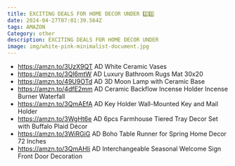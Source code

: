 ```yaml
---
title: EXCITING DEALS FOR HOME DECOR UNDER 2️⃣0️⃣
date: 2024-04-27T07:01:39.564Z
tags: AMAZON
Category: other
description: EXCITING DEALS FOR HOME DECOR UNDER
image: img/white-pink-minimalist-document.jpg
---
```

* https://amzn.to/3UzX9QT  AD
  White Ceramic Vases
* https://amzn.to/3Ql6mtW   AD
  Luxury Bathroom Rugs Mat 30x20
* https://amzn.to/49U9OTd   AD
  3D Moon Lamp with Ceramic Base
* https://amzn.to/4dfE2mm   AD
  Ceramic Backflow Incense Holder Incense Burner Waterfall
* https://amzn.to/3QmAEfA   AD
  Key Holder Wall-Mounted Key and Mail Holder
* https://amzn.to/3WgHt6e   AD
  6pcs Farmhouse Tiered Tray Decor Set with Buffalo Plaid Décor
* https://amzn.to/3WiRGiG   AD
  Boho Table Runner for Spring Home Decor 72 Inches
* https://amzn.to/3QmAHIi   AD
  Interchangeable Seasonal Welcome Sign Front Door Decoration